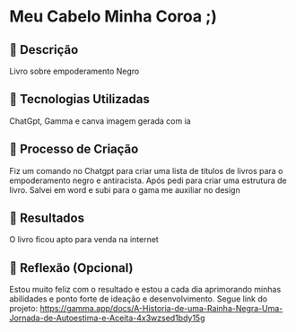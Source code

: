 # Meu Cabelo Minha Coroa ;)

## 📒 Descrição
Livro sobre empoderamento Negro
## 🤖 Tecnologias Utilizadas
ChatGpt, Gamma e canva imagem gerada com ia
## 🧐 Processo de Criação
Fiz um comando no Chatgpt para criar uma lista de títulos de livros para o empoderamento negro e antiracista. Após pedi para criar uma estrutura de livro. Salvei em word e subi para o gama me auxiliar no design
## 🚀 Resultados
O livro ficou apto para venda na internet
## 💭 Reflexão (Opcional)
Estou muito feliz com o resultado e estou a cada dia aprimorando minhas abilidades e ponto forte de ideação e desenvolvimento. Segue link do projeto: https://gamma.app/docs/A-Historia-de-uma-Rainha-Negra-Uma-Jornada-de-Autoestima-e-Aceita-4x3wzsed1bdy15g
